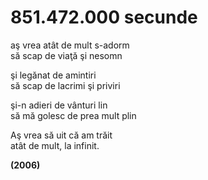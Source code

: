 # 851.472.000 secunde

aş vrea atât de mult s-adorm  
să scap de viaţă şi nesomn  

şi legănat de amintiri  
să scap de lacrimi şi priviri  

şi-n adieri de vânturi lin  
să mă golesc de prea mult plin  

Aş vrea să uit că am trăit  
atât de mult, la infinit.  

**(2006)**